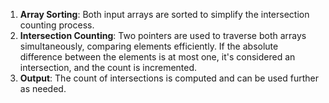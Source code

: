 
1. **Array Sorting**: Both input arrays are sorted to simplify the intersection counting process.
2. **Intersection Counting**: Two pointers are used to traverse both arrays simultaneously, comparing elements efficiently. If the absolute difference between the elements is at most one, it's considered an intersection, and the count is incremented.
3. **Output**: The count of intersections is computed and can be used further as needed.

